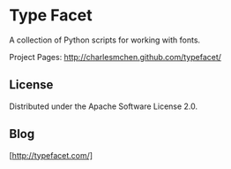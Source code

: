 Type Facet
==========

A collection of Python scripts for working with fonts.

Project Pages: http://charlesmchen.github.com/typefacet/

## License

Distributed under the Apache Software License 2.0.

## Blog

[http://typefacet.com/]
